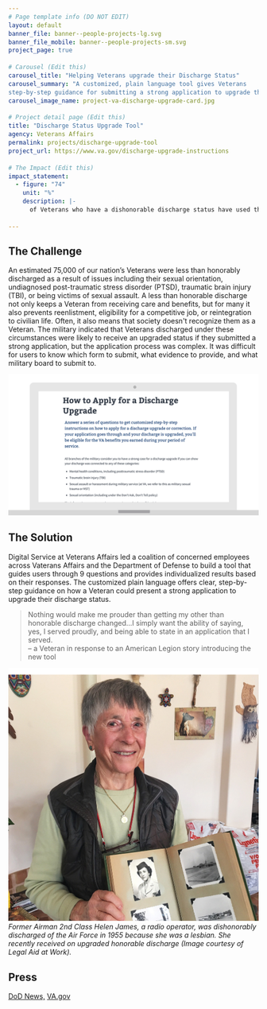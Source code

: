```yaml
---
# Page template info (DO NOT EDIT)
layout: default
banner_file: banner--people-projects-lg.svg
banner_file_mobile: banner--people-projects-sm.svg
project_page: true

# Carousel (Edit this)
carousel_title: "Helping Veterans upgrade their Discharge Status"
carousel_summary: "A customized, plain language tool gives Veterans
step-by-step guidance for submitting a strong application to upgrade their discharge status."
carousel_image_name: project-va-discharge-upgrade-card.jpg

# Project detail page (Edit this)
title: "Discharge Status Upgrade Tool"
agency: Veterans Affairs
permalink: projects/discharge-upgrade-tool
project_url: https://www.va.gov/discharge-upgrade-instructions

# The Impact (Edit this)
impact_statement:
  - figure: "74"
    unit: "%"
    description: |-
      of Veterans who have a dishonorable discharge status have used the tool to upgrade their status

---
```


## The Challenge

An estimated 75,000 of our nation’s Veterans were less than honorably discharged as a result of issues including their sexual orientation, undiagnosed post-traumatic stress disorder (PTSD), traumatic brain injury (TBI), or being victims of sexual assault. A less than honorable discharge not only keeps a Veteran from receiving care and benefits, but for many it also prevents reenlistment, eligibility for a competitive job, or reintegration to civilian life. Often, it also means that society doesn't recognize them as a Veteran. The military indicated that Veterans discharged under these circumstances were likely to receive an upgraded status if they submitted a strong application, but the application process was complex. It was difficult for users to know which form to submit, what evidence to provide, and what military board to submit to.

![](../images/project-va-discharge-upgrade-ui.gif)

## The Solution

Digital Service at Veterans Affairs led a coalition of concerned employees across Vaterans Affairs and the Department of Defense to build a tool that guides users through 9 questions and provides individualized results based on their responses. The customized plain language offers clear, step-by-step guidance on how a Veteran could present a strong application to upgrade their discharge status.

<blockquote class="pullquote" markdown="1">
Nothing would make me prouder than getting my other than honorable discharge changed...I simply want the ability of saying, yes, I served proudly, and being able to state in an application that I served.
 <footer>– a Veteran in response to an American Legion story introducing the new tool</footer>
</blockquote>

![](../images/project-va-discharge-upgrade-page.jpg)
*Former Airman 2nd Class Helen James, a radio operator, was dishonorably discharged of the Air Force in 1955 because she was a lesbian. She recently received on upgraded honorable discharge (Image courtesy of Legal Aid at Work).*

## Press
[DoD News,](https://dod.defense.gov/News/Article/Article/1424677/dod-va-release-online-tool-to-help-vets-with-discharge-upgrade-process/)
[VA.gov](https://www.va.gov/opa/pressrel/pressrelease.cfm?id=4001)
